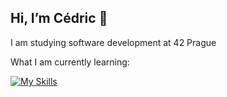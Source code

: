 ## Hi, I’m Cédric :wave:	
I am studying software development at 42 Prague

What I am currently learning:

[![My Skills](https://skillicons.dev/icons?i=c,js,html,css)](https://skillicons.dev)

